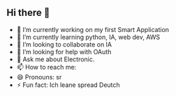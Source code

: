 ## Hi there 👋

<!--
**FEJT202x/FEJT202X** is a ✨ _special_ ✨ repository because its `README.md` (this file) appears on your GitHub profile.

Here are some ideas to get you started:-->

- 🔭 I’m currently working on my first Smart Application 
- 🌱 I’m currently learning python, IA, web dev, AWS
- 👯 I’m looking to collaborate on IA
- 🤔 I’m looking for help with OAuth 
- 💬 Ask me about Electronic.
- 📫 How to reach me: 
- 😄 Pronouns: sr
- ⚡ Fun fact: Ich leane spread Deutch 


